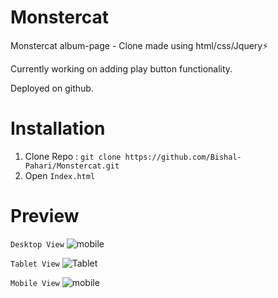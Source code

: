 # Monstercat
 Monstercat album-page - Clone made using html/css/Jquery⚡

Currently working on adding play button functionality.

Deployed on github.

# Installation
1. Clone Repo : ```git clone https://github.com/Bishal-Pahari/Monstercat.git```
2. Open ``Index.html``

# Preview
```Desktop View```
![mobile](https://user-images.githubusercontent.com/61013432/196026504-6822c2dd-ccf6-41f0-9ec8-113f53cbcd51.png)

```Tablet View```
![Tablet](https://user-images.githubusercontent.com/61013432/196026651-a6c4fc86-0959-430b-84b7-f9d60d6688e5.png)

```Mobile View```
![mobile](https://user-images.githubusercontent.com/61013432/196026655-4827bc0f-8a3f-4e25-801a-0f6ddce8a4f5.png)
